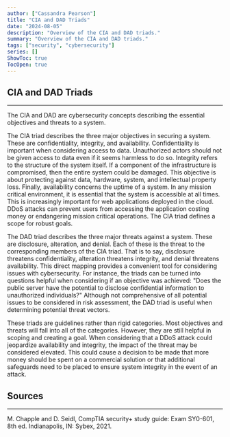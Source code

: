 ```yaml
---
author: ["Cassandra Pearson"]
title: "CIA and DAD Triads"
date: "2024-08-05"
description: "Overview of the CIA and DAD triads."
summary: "Overview of the CIA and DAD triads."
tags: ["security", "cybersecurity"]
series: []
ShowToc: true
TocOpen: true
---
```



## CIA and DAD Triads

---

The CIA and DAD are cybersecurity concepts describing the essential objectives and threats to a system. 

The CIA triad describes the three major objectives in securing a system. These are confidentiality, integrity, and availability. Confidentiality is important when considering access to data. Unauthorized actors should not be given access to data even if it seems harmless to do so. Integrity refers to the structure of the system itself. If a component of the infrastructure is compromised, then the entire system could be damaged. This objective is about protecting against data, hardware, system, and intellectual property loss. Finally, availability concerns the uptime of a system. In any mission critical environment, it is essential that the system is accessible at all times. This is increasingly important for web applications deployed in the cloud. DDoS attacks can prevent users from accessing the application costing money or endangering mission critical operations. The CIA triad defines a scope for robust goals. 

The DAD triad describes the three major threats against a system. These are disclosure, alteration, and denial. Each of these is the threat to the corresponding members of the CIA triad. That is to say, disclosure threatens confidentiality, alteration threatens integrity, and denial threatens availability. This direct mapping provides a convenient tool for considering issues with cybersecurity. For instance, the triads can be turned into questions helpful when considering if an objective was achieved: "Does the public server have the potential to disclose confidential information to unauthorized individuals?" Although not comprehensive of all potential issues to be considered in risk assessment, the DAD triad is useful when determining potential threat vectors.

These triads are guidelines rather than rigid categories. Most objectives and threats will fall into all of the categories. However, they are still helpful in scoping and creating a goal. When considering that a DDoS attack could jeopardize availability and integrity, the impact of the threat may be considered elevated. This could cause a decision to be made that more money should be spent on a commercial solution or that additional safeguards need to be placed to ensure system integrity in the event of an attack.

## Sources

---

M. Chapple and D. Seidl, CompTIA security+ study guide: Exam SY0-601, 8th ed. Indianapolis, IN: Sybex, 2021.
